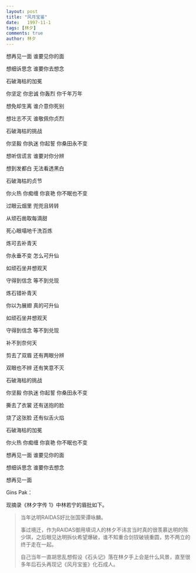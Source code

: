 ```yaml
---
layout: post
title: "风月宝鉴"
date:   1997-11-1
tags: [林夕]
comments: true
author: 林夕
---
```


想再见一面 谁要见你的面

想细诉思念 谁要你去想念

石破海枯的加冕

你坚定 你忠诚 你轰烈 你千年万年

想免却生离 谁介意你死别

想壮志不灭 谁敬佩你贞烈

石破海枯的挑战

你坚毅 你执迷 你起誓 你桑田永不变

想听信谎言 谁要对你分辨

想到发都白 无法看透黑白

石破海枯的贞节

你火热 你痴缠 你哀艳 你不眠也不变

过眼云烟里 兜兜且转转

从顽石凿取每滴甜

死心眼塌地千洗百炼

炼可去补青天

你永垂不变 怎么可升仙

如顽石坐井想观天

守得到信念 等不到兑现

炼石错补青天

你以为展翅 真的可升仙

如顽石坐井想观天

守得到信念 等不到兑现

补不到奈何天

剪去了双眉 还有两眼分辨

双眼也不辨 还有笑意不灭

石破海枯的挑战

你坚毅 你执迷 你起誓 你桑田永不变

撕去了衣裳 还有送抱的脸

烧了这张脸 还有似舌火焰

石破海枯的加冕

你火热 你痴缠 你哀艳 你不眠也不变

想再见一面 谁要见你的面

想细诉思念 谁要你去想念

想再见一面

Gins Pak：

现摘录《林夕字传 1》中林若宁的眉批如下。

>当年达明RAIDAS好比张国荣谭咏麟。
>
>事过境迁，作为RAIDAS御用填词人的林夕不讳言当时真的很羡慕达明的陈少琪，之后眼见达明拆伙希望爆破，谁不知重合剑钗破镜重圆，势不两立的终于走在一起。
>
>自己当年一直胡思乱想假设《石头记》落在林夕手上会是什么风景，直至很多年后石头再现记《风月宝鉴》化石成人。
